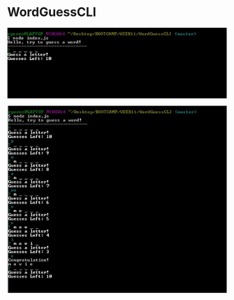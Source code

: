 # WordGuessCLI

![alt text](https://github.com/rperezga/WordGuessCLI/blob/master/images/1.JPG)

![alt text](https://github.com/rperezga/WordGuessCLI/blob/master/images/2.JPG)
